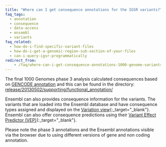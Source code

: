 ```yaml
---
title: "Where can I get consequence annotations for the IGSR variants?"
faq_tags:
  - annotation
  - consequence
  - data-access
  - ensembl
  - variants
faq_related:
  - how-do-i-find-specific-variant-files
  - how-do-i-get-a-genomic-region-sub-section-of-your-files
  - can-i-query-igsr-programmatically
redirect_from:
    - /faq/where-can-i-get-consequence-annotations-1000-genome-variants/
---
```


The final 1000 Genomes phase 3 analysis calculated consequences based on [GENCODE annotation](http://www.gencodegenes.org/releases/19.html) and this can be found in the directory:
[release/20130502/supporting/functional_annotation/](http://ftp.1000genomes.ebi.ac.uk/vol1/ftp/release/20130502/supporting/functional_annotation/)

Ensembl can also provides consequence information for the variants. The variants that are loaded into the Ensembl database and have consequence types assigned and displayed on the [Variation view]({{site.browser_url}}/Homo_sapiens/Variation/Mappings?db=core;r=6:74125388-74126388;v=rs311685;vdb=variation;vf=14071116){:_target="_blank"}. Ensembl can also offer consequence predictions using their [Variant Effect Predictor (VEP)]({{site.browser_url}}/Homo_sapiens/UserData/UploadVariations?db=core){:_target="_blank"}.

Please note the phase 3 annotations and the Ensembl annotations visible via the browser due to using different versions of gene and non coding annotation.
